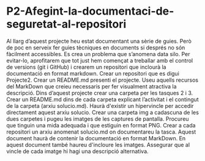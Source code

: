 # P2-Afegint-la-documentaci-de-seguretat-al-repositori

Al llarg d’aquest projecte heu estat documentant una sèrie de guies. Però de poc en serveix fer guies tècniques en documents si després no són fàcilment accessibles. Es crea un problema que s’anomena data silo. Per evitar-lo, aprofitarem que tot just hem començat a treballar amb el control de versions (git i GitHub) i crearem un repositori que inclourà la documentació en format markdown.
Crear un repositori que es digui Projecte2.
Crear un README.md presenti el projecte. Useu aquells recursos del MarkDown que creieu necessaris per fer visualment atractiva la descripció.
Dins d’aquest projecte crear una carpeta per les tasques 2 i 3.
Crear un README.md dins de cada carpeta explicant l’activitat i el contingut de la carpeta (arxiu solucio.md). Haurà d'existir un hipervincle per accedir directament aquest arxiu solucio.
Crear una carpeta img a cadascuna de les dues carpetes i pugeu les imatges de les captures de pantalla. Procureu que tinguin una mida adequada i que estiguin en format PNG.
Crear a cada repositori un arxiu anomenat solucio.md on documentareu la tasca. Aquest document haurà de contenir la documentació en format MarkDown. En aquest document també haureu d'incloure les imatges.
Assegurar que al vincle de cada imatge hi hagi una descripció alternativa.

